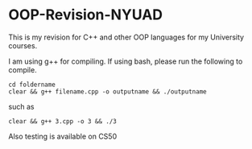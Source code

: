 # OOP-Revision-NYUAD

This is my revision for C++ and other OOP languages for my University courses.

I am using g++ for compiling. If using bash, please run the following to compile.

```
cd foldername
clear && g++ filename.cpp -o outputname && ./outputname
```

such as 

```
clear && g++ 3.cpp -o 3 && ./3
```

Also testing is available on CS50


